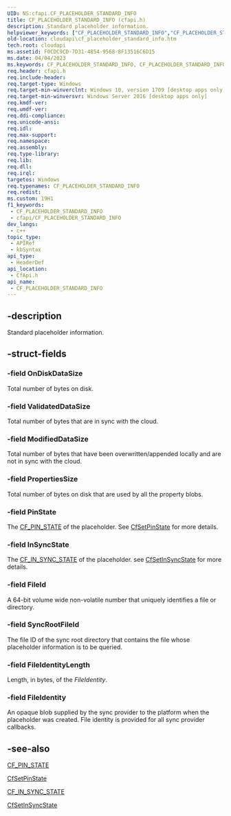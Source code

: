 ```yaml
---
UID: NS:cfapi.CF_PLACEHOLDER_STANDARD_INFO
title: CF_PLACEHOLDER_STANDARD_INFO (cfapi.h)
description: Standard placeholder information.
helpviewer_keywords: ["CF_PLACEHOLDER_STANDARD_INFO","CF_PLACEHOLDER_STANDARD_INFO structure","cfapi/CF_PLACEHOLDER_STANDARD_INFO","cloudApi.cf_placeholder_standard_info"]
old-location: cloudapi\cf_placeholder_standard_info.htm
tech.root: cloudapi
ms.assetid: F0CDC9CD-7D31-4854-9568-8F13516C6D15
ms.date: 04/04/2023
ms.keywords: CF_PLACEHOLDER_STANDARD_INFO, CF_PLACEHOLDER_STANDARD_INFO structure, cfapi/CF_PLACEHOLDER_STANDARD_INFO, cloudApi.cf_placeholder_standard_info
req.header: cfapi.h
req.include-header: 
req.target-type: Windows
req.target-min-winverclnt: Windows 10, version 1709 [desktop apps only]
req.target-min-winversvr: Windows Server 2016 [desktop apps only]
req.kmdf-ver: 
req.umdf-ver: 
req.ddi-compliance: 
req.unicode-ansi: 
req.idl: 
req.max-support: 
req.namespace: 
req.assembly: 
req.type-library: 
req.lib: 
req.dll: 
req.irql: 
targetos: Windows
req.typenames: CF_PLACEHOLDER_STANDARD_INFO
req.redist: 
ms.custom: 19H1
f1_keywords:
 - CF_PLACEHOLDER_STANDARD_INFO
 - cfapi/CF_PLACEHOLDER_STANDARD_INFO
dev_langs:
 - c++
topic_type:
 - APIRef
 - kbSyntax
api_type:
 - HeaderDef
api_location:
 - CfApi.h
api_name:
 - CF_PLACEHOLDER_STANDARD_INFO
---
```


## -description

Standard placeholder information.

## -struct-fields

### -field OnDiskDataSize

Total number of bytes on disk.

### -field ValidatedDataSize

Total number of bytes that are in sync with the cloud.

### -field ModifiedDataSize

Total number of bytes that have been overwritten/appended locally and are not in sync with the cloud.

### -field PropertiesSize

Total number of bytes on disk that are used by all the property blobs.

### -field PinState

The [CF_PIN_STATE](ne-cfapi-cf_pin_state.md) of the placeholder. See [CfSetPinState](nf-cfapi-cfsetpinstate.md) for more details.

### -field InSyncState

The [CF_IN_SYNC_STATE](ne-cfapi-cf_in_sync_state.md) of the placeholder. see [CfSetInSyncState](nf-cfapi-cfsetinsyncstate.md) for more details.

### -field FileId

A 64-bit volume wide non-volatile number that uniquely identifies a file or directory.

### -field SyncRootFileId

The file ID of the sync root directory that contains the file whose placeholder information is to be queried.

### -field FileIdentityLength

Length, in bytes, of the *FileIdentity*.

### -field FileIdentity

An opaque blob supplied by the sync provider to the platform when the placeholder was created. File identity is provided for all sync provider callbacks.

## -see-also

[CF_PIN_STATE](ne-cfapi-cf_pin_state.md)

[CfSetPinState](nf-cfapi-cfsetpinstate.md)

[CF_IN_SYNC_STATE](ne-cfapi-cf_in_sync_state.md)

[CfSetInSyncState](nf-cfapi-cfsetinsyncstate.md)
